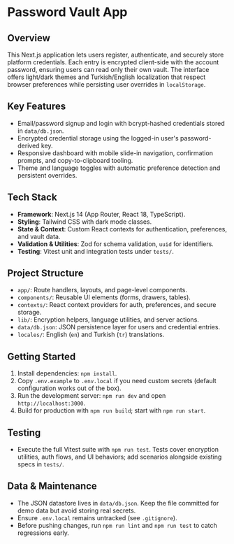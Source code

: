 # Password Vault App

## Overview
This Next.js application lets users register, authenticate, and securely store platform credentials. Each entry is encrypted client-side with the account password, ensuring users can read only their own vault. The interface offers light/dark themes and Turkish/English localization that respect browser preferences while persisting user overrides in `localStorage`.

## Key Features
- Email/password signup and login with bcrypt-hashed credentials stored in `data/db.json`.
- Encrypted credential storage using the logged-in user's password-derived key.
- Responsive dashboard with mobile slide-in navigation, confirmation prompts, and copy-to-clipboard tooling.
- Theme and language toggles with automatic preference detection and persistent overrides.

## Tech Stack
- **Framework**: Next.js 14 (App Router, React 18, TypeScript).
- **Styling**: Tailwind CSS with dark mode classes.
- **State & Context**: Custom React contexts for authentication, preferences, and vault data.
- **Validation & Utilities**: Zod for schema validation, `uuid` for identifiers.
- **Testing**: Vitest unit and integration tests under `tests/`.

## Project Structure
- `app/`: Route handlers, layouts, and page-level components.
- `components/`: Reusable UI elements (forms, drawers, tables).
- `contexts/`: React context providers for auth, preferences, and secure storage.
- `lib/`: Encryption helpers, language utilities, and server actions.
- `data/db.json`: JSON persistence layer for users and credential entries.
- `locales/`: English (`en`) and Turkish (`tr`) translations.

## Getting Started
1. Install dependencies: `npm install`.
2. Copy `.env.example` to `.env.local` if you need custom secrets (default configuration works out of the box).
3. Run the development server: `npm run dev` and open `http://localhost:3000`.
4. Build for production with `npm run build`; start with `npm run start`.

## Testing
- Execute the full Vitest suite with `npm run test`. Tests cover encryption utilities, auth flows, and UI behaviors; add scenarios alongside existing specs in `tests/`.

## Data & Maintenance
- The JSON datastore lives in `data/db.json`. Keep the file committed for demo data but avoid storing real secrets.
- Ensure `.env.local` remains untracked (see `.gitignore`).
- Before pushing changes, run `npm run lint` and `npm run test` to catch regressions early.

